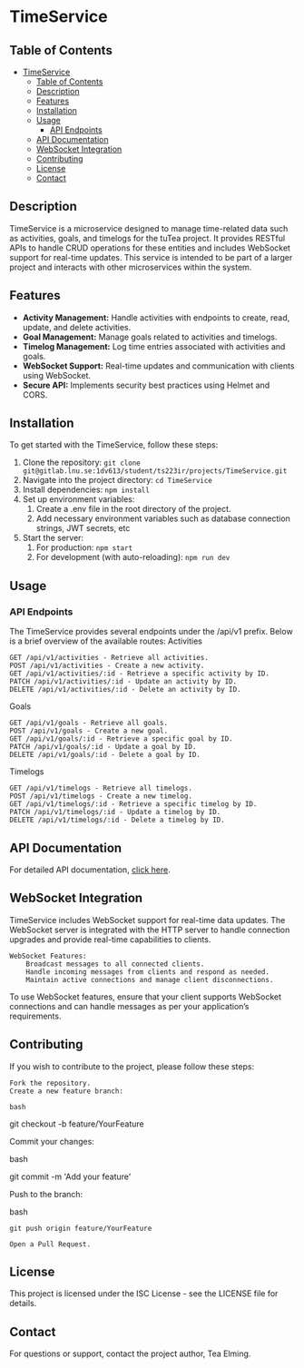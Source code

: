 # TimeService
## Table of Contents
- [TimeService](#timeservice)
  - [Table of Contents](#table-of-contents)
  - [Description](#description)
  - [Features](#features)
  - [Installation](#installation)
  - [Usage](#usage)
    - [API Endpoints](#api-endpoints)
  - [API Documentation](#api-documentation)
  - [WebSocket Integration](#websocket-integration)
  - [Contributing](#contributing)
  - [License](#license)
  - [Contact](#contact)
## Description
TimeService is a microservice designed to manage time-related data such as activities, goals, and timelogs for the tuTea project. It provides RESTful APIs to handle CRUD operations for these entities and includes WebSocket support for real-time updates. This service is intended to be part of a larger project and interacts with other microservices within the system.

## Features
- **Activity Management:** Handle activities with endpoints to create, read, update, and delete activities.
- **Goal Management:** Manage goals related to activities and timelogs.
- **Timelog Management:** Log time entries associated with activities and goals.
- **WebSocket Support:** Real-time updates and communication with clients using WebSocket.
- **Secure API:** Implements security best practices using Helmet and CORS.

## Installation

To get started with the TimeService, follow these steps:

1. Clone the repository: ``` git clone git@gitlab.lnu.se:1dv613/student/ts223ir/projects/TimeService.git ```
2. Navigate into the project directory: ```cd TimeService```
3. Install dependencies: ```npm install```
4. Set up environment variables:
   1. Create a .env file in the root directory of the project.
   2. Add necessary environment variables such as database connection strings, JWT secrets, etc
5. Start the server:
   1. For production: ```npm start ```
   2. For development (with auto-reloading): ```npm run dev```

## Usage
### API Endpoints

The TimeService provides several endpoints under the /api/v1 prefix. Below is a brief overview of the available routes:
Activities

    GET /api/v1/activities - Retrieve all activities.
    POST /api/v1/activities - Create a new activity.
    GET /api/v1/activities/:id - Retrieve a specific activity by ID.
    PATCH /api/v1/activities/:id - Update an activity by ID.
    DELETE /api/v1/activities/:id - Delete an activity by ID.

Goals

    GET /api/v1/goals - Retrieve all goals.
    POST /api/v1/goals - Create a new goal.
    GET /api/v1/goals/:id - Retrieve a specific goal by ID.
    PATCH /api/v1/goals/:id - Update a goal by ID.
    DELETE /api/v1/goals/:id - Delete a goal by ID.

Timelogs

    GET /api/v1/timelogs - Retrieve all timelogs.
    POST /api/v1/timelogs - Create a new timelog.
    GET /api/v1/timelogs/:id - Retrieve a specific timelog by ID.
    PATCH /api/v1/timelogs/:id - Update a timelog by ID.
    DELETE /api/v1/timelogs/:id - Delete a timelog by ID.

## API Documentation
For detailed API documentation, [click here](https://documenter.getpostman.com/view/24583442/2sAXjNXB3N).


## WebSocket Integration

TimeService includes WebSocket support for real-time data updates. The WebSocket server is integrated with the HTTP server to handle connection upgrades and provide real-time capabilities to clients.

    WebSocket Features:
        Broadcast messages to all connected clients.
        Handle incoming messages from clients and respond as needed.
        Maintain active connections and manage client disconnections.

To use WebSocket features, ensure that your client supports WebSocket connections and can handle messages as per your application’s requirements.

## Contributing

If you wish to contribute to the project, please follow these steps:

    Fork the repository.
    Create a new feature branch:

    bash

git checkout -b feature/YourFeature

Commit your changes:

bash

git commit -m 'Add your feature'

Push to the branch:

bash

    git push origin feature/YourFeature

    Open a Pull Request.

## License

This project is licensed under the ISC License - see the LICENSE file for details.

## Contact

For questions or support, contact the project author, Tea Elming.